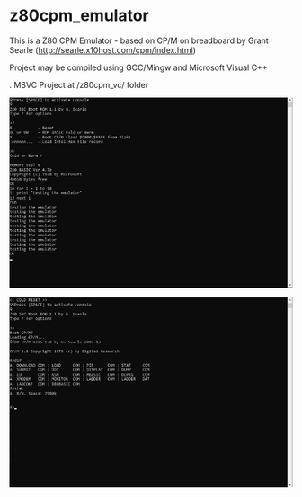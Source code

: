 # z80cpm_emulator
This is a Z80 CPM Emulator - based on CP/M on breadboard by Grant Searle (http://searle.x10host.com/cpm/index.html)

Project may be compiled using GCC/Mingw and Microsoft Visual C++

. MSVC Project at /z80cpm_vc/ folder

![Listing Program](imgs/example_code.jpg?raw=true "Listing Basic Program")

![Running Program](imgs/example_run.jpg?raw=true "Running CPM")

